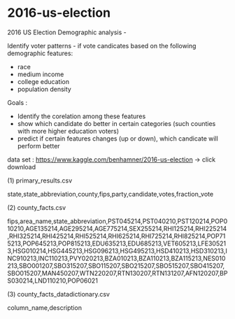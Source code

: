 # 2016-us-election

2016 US Election Demographic analysis -

Identify voter patterns - if vote candicates based on the following demographic features:

- race
- medium income
- college education
- population density

Goals :
 - Identify the corelation among these features
 - show which candidate do better in certain categories (such counties with more higher education voters) 
 - predict if certain features changes (up or down), which candicate will perform better 

data set :
https://www.kaggle.com/benhamner/2016-us-election
-> click download

(1) primary_results.csv

state,state_abbreviation,county,fips,party,candidate,votes,fraction_vote

(2) county_facts.csv

fips,area_name,state_abbreviation,PST045214,PST040210,PST120214,POP010210,AGE135214,AGE295214,AGE775214,SEX255214,RHI125214,RHI225214,RHI325214,RHI425214,RHI525214,RHI625214,RHI725214,RHI825214,POP715213,POP645213,POP815213,EDU635213,EDU685213,VET605213,LFE305213,HSG010214,HSG445213,HSG096213,HSG495213,HSD410213,HSD310213,INC910213,INC110213,PVY020213,BZA010213,BZA110213,BZA115213,NES010213,SBO001207,SBO315207,SBO115207,SBO215207,SBO515207,SBO415207,SBO015207,MAN450207,WTN220207,RTN130207,RTN131207,AFN120207,BPS030214,LND110210,POP06021

(3) county_facts_datadictionary.csv

column_name,description
